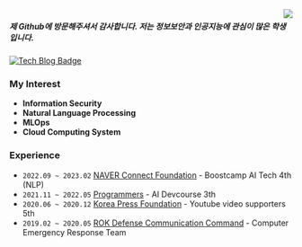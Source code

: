 <img align='right' src="https://github-readme-stats.vercel.app/api?username=wooy0ng">

##### 제 Github에 방문해주셔서 감사합니다. 저는 정보보안과 인공지능에 관심이 많은 학생입니다.

<!--
[![Hits](https://hits.seeyoufarm.com/api/count/incr/badge.svg?url=https%3A%2F%2Fgithub.com%2Fwooy0ng&count_bg=%2379C83D&title_bg=%23555555&icon=&icon_color=%23E7E7E7&title=hits&edge_flat=false)](https://hits.seeyoufarm.com)
-->

[![Tech Blog Badge](http://img.shields.io/badge/-Tech%20blog-black?style=flat-square&logo=Naver&link=https://blog.naver.com/wooy0ng/)](https://blog.naver.com/wooy0ng)   


### My Interest

- **Information Security** 
- **Natural Language Processing**
- **MLOps** 
- **Cloud Computing System** 


### Experience

- `2022.09 ~ 2023.02` [NAVER Connect Foundation](https://boostcamp.connect.or.kr/) - Boostcamp AI Tech 4th (NLP)
- `2021.11 ~ 2022.05` [Programmers](https://programmers.co.kr/) - AI Devcourse 3th
- `2020.06 ~ 2020.12` [Korea Press Foundation](https://www.kpf.or.kr/front/user/main.do) - Youtube video supporters 5th
- `2019.02 ~ 2020.05` [ROK Defense Communication Command]() - Computer Emergency Response Team

<!--
**wooy0ng/wooy0ng** is a ✨ _special_ ✨ repository because its `README.md` (this file) appears on your GitHub profile.

Here are some ideas to get you started:

- 🔭 I’m currently working on ...
- 🌱 I’m currently learning ...
- 👯 I’m looking to collaborate on ...
- 🤔 I’m looking for help with ...
- 💬 Ask me about ...
- 📫 How to reach me: ...
- 😄 Pronouns: ...
- ⚡ Fun fact: ...
-->
